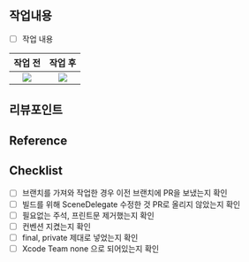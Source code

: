 ## 작업내용
<!-- 작업 내용과 이미지를 첨부해주세요. -->
- [ ] 작업 내용

<!-- (+스크린샷)이 있다면 적어주세요. 없으면 지워주세요-->
|작업 전|작업 후|
|:---:|:---:|
|<img width=”250” src=””>|<img width=”250” src=””>|

## 리뷰포인트
<!-- 리뷰가 필요한 포인트와 해당 되는 커밋을 링크로 걸어주세요. -->

## Reference
<!-- 참고한 자료를 작성해주세요 -->

## Checklist
- [ ] 브랜치를 가져와 작업한 경우 이전 브랜치에 PR을 보냈는지 확인
- [ ] 빌드를 위해 SceneDelegate 수정한 것 PR로 올리지 않았는지 확인
- [ ] 필요없는 주석, 프린트문 제거했는지 확인
- [ ] 컨벤션 지켰는지 확인
- [ ] final, private 제대로 넣었는지 확인
- [ ] Xcode Team none 으로 되어있는지 확인
